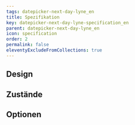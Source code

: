 ```yaml
---
tags: datepicker-next-day-lyne_en
title: Spezifikation
key: datepicker-next-day-lyne-specification_en
parent: datepicker-next-day-lyne_en
icon: specification
order: 2
permalink: false
eleventyExcludeFromCollections: true
---
```


## Design 

## Zustände

## Optionen


